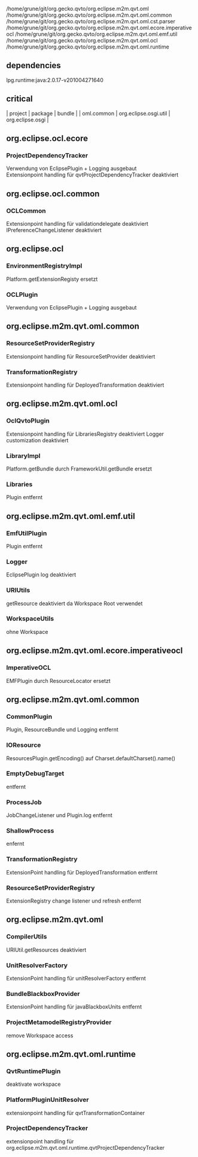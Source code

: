 /home/grune/git/org.gecko.qvto/org.eclipse.m2m.qvt.oml
/home/grune/git/org.gecko.qvto/org.eclipse.m2m.qvt.oml.common
/home/grune/git/org.gecko.qvto/org.eclipse.m2m.qvt.oml.cst.parser
/home/grune/git/org.gecko.qvto/org.eclipse.m2m.qvt.oml.ecore.imperativeocl
/home/grune/git/org.gecko.qvto/org.eclipse.m2m.qvt.oml.emf.util
/home/grune/git/org.gecko.qvto/org.eclipse.m2m.qvt.oml.ocl
/home/grune/git/org.gecko.qvto/org.eclipse.m2m.qvt.oml.runtime

## dependencies

lpg.runtime:java:2.0.17-v201004271640

## critical
| project	 | package				 | bundle			|
| oml.common | org.eclipse.osgi.util | org.eclipse.osgi	|


## org.eclipse.ocl.ecore

### ProjectDependencyTracker
Verwendung von EclipsePlugin + Logging ausgebaut  
Extensionpoint handling für qvtProjectDependencyTracker deaktiviert

## org.eclipse.ocl.common

### OCLCommon
Extensionpoint handling für validationdelegate deaktiviert
IPreferenceChangeListener deaktiviert

## org.eclipse.ocl

### EnvironmentRegistryImpl
Platform.getExtensionRegisty ersetzt

### OCLPlugin
Verwendung von EclipsePlugin + Logging ausgebaut  

## org.eclipse.m2m.qvt.oml.common

### ResourceSetProviderRegistry
Extensionpoint handling für ResourceSetProvider deaktiviert

### TransformationRegistry
Extensionpoint handling für DeployedTransformation deaktiviert

## org.eclipse.m2m.qvt.oml.ocl
### OclQvtoPlugin
Extensionpoint handling für LibrariesRegistry deaktiviert
Logger customization deaktiviert

### LibraryImpl
Platform.getBundle durch FrameworkUtil.getBundle ersetzt

### Libraries 
Plugin entfernt

## org.eclipse.m2m.qvt.oml.emf.util

### EmfUtilPlugin
Plugin entfernt

### Logger
EclipsePlugin log deaktiviert 

### URIUtils
getResource deaktiviert da Workspace Root verwendet 

### WorkspaceUtils
ohne Workspace

## org.eclipse.m2m.qvt.oml.ecore.imperativeocl

### ImperativeOCL
EMFPlugin durch ResourceLocator ersetzt

## org.eclipse.m2m.qvt.oml.common

### CommonPlugin
Plugin, ResourceBundle und Logging entfernt

### IOResource
ResourcesPlugin.getEncoding() auf Charset.defaultCharset().name()

### EmptyDebugTarget
entfernt

### ProcessJob
JobChangeListener und Plugin.log entfernt

### ShallowProcess
enfernt

### TransformationRegistry
ExtensionPoint handling für DeployedTransformation entfernt

### ResourceSetProviderRegistry
ExtensionRegistry change listener und refresh entfernt

## org.eclipse.m2m.qvt.oml
### CompilerUtils
URIUtil.getResources deaktiviert

### UnitResolverFactory
ExtensionPoint handling für unitResolverFactory entfernt

### BundleBlackboxProvider
ExtensionPoint handling für javaBlackboxUnits entfernt

### ProjectMetamodelRegistryProvider
remove Workspace access

## org.eclipse.m2m.qvt.oml.runtime

### QvtRuntimePlugin
deaktivate workspace 

### PlatformPluginUnitResolver
extensionpoint handling für qvtTransformationContainer

### ProjectDependencyTracker
extensionpoint handling für org.eclipse.m2m.qvt.oml.runtime.qvtProjectDependencyTracker